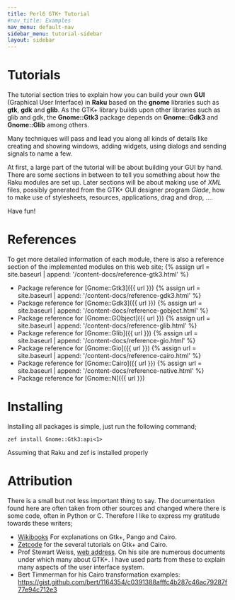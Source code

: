 ```yaml
---
title: Perl6 GTK+ Tutorial
#nav_title: Examples
nav_menu: default-nav
sidebar_menu: tutorial-sidebar
layout: sidebar
---
```

# Tutorials

The tutorial section tries to explain how you can build your own **GUI** (Graphical User Interface) in **Raku** based on the **gnome** libraries such as **gtk**, **gdk** and **glib**. As the GTK+ library builds upon other libraries such as glib and gdk, the **Gnome::Gtk3** package depends on **Gnome::Gdk3** and **Gnome::Glib** among others.

Many techniques will pass and lead you along all kinds of details like creating and showing windows, adding widgets, using dialogs and sending signals to name a few.

At first, a large part of the tutorial will be about building your GUI by hand. There are some sections in between to tell you something about how the Raku modules are set up. Later sections will be about making use of *XML* files, possibly generated from the GTK+ GUI designer program *Glade*, how to make use of stylesheets, resources, applications, drag and drop, ….

Have fun!


# References

To get more detailed information of each module, there is also a reference section of the implemented modules on this web site;
{% assign url = site.baseurl | append: '/content-docs/reference-gtk3.html' %}
* Package reference for [Gnome::Gtk3]({{ url }})
{% assign url = site.baseurl | append: '/content-docs/reference-gdk3.html' %}
* Package reference for [Gnome::Gdk3]({{ url }})
{% assign url = site.baseurl | append: '/content-docs/reference-gobject.html' %}
* Package reference for [Gnome::GObject]({{ url }})
{% assign url = site.baseurl | append: '/content-docs/reference-glib.html' %}
* Package reference for [Gnome::Glib]({{ url }})
{% assign url = site.baseurl | append: '/content-docs/reference-gio.html' %}
* Package reference for [Gnome::Gio]({{ url }})
{% assign url = site.baseurl | append: '/content-docs/reference-cairo.html' %}
* Package reference for [Gnome::Cairo]({{ url }})
{% assign url = site.baseurl | append: '/content-docs/reference-native.html' %}
* Package reference for [Gnome::N]({{ url }})

<!--{% assign url = site.baseurl | append: '/content-docs/reference-pango.html' %}
* Package reference for [Gnome::Pango]({{ url }}) -->
<!--{% assign url = site.baseurl | append: '/content-docs/reference-t.html' %}
* Package reference for [Gnome::T]({{ url }}) -->



# Installing

Installing all packages is simple, just run the following command;
```
zef install Gnome::Gtk3:api<1>
```

Assuming that Raku and zef is installed properly


# Attribution

There is a small but not less important thing to say. The documentation found here are often taken from other sources and changed where there is some code, often in Python or C. Therefore I like to express my gratitude towards these writers;

* [Wikibooks](https://en.wikibooks.org/wiki/GTK%2B_By_Example) For explanations on Gtk+, Pango and Cairo.
* [Zetcode](http://zetcode.com/tutorials/gtktutorial/) for the several tutorials on Gtk+ and Cairo.
* Prof Stewart Weiss, [web address](http://www.compsci.hunter.cuny.edu/~sweiss/index.php). On his site are numerous documents under which many about GTK+. I have used parts from these to explain many aspects of the user interface system.
* Bert Timmerman for his Cairo transformation examples: https://gist.github.com/bert/1164354/c0391388afffc4b287c46ac79287f77e94c712e3
